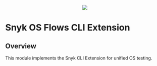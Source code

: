 <p align="center">
  <img src="https://snyk.io/style/asset/logo/snyk-print.svg" />
</p>

# Snyk OS Flows CLI Extension

## Overview

This module implements the Snyk CLI Extension for unified OS testing.

